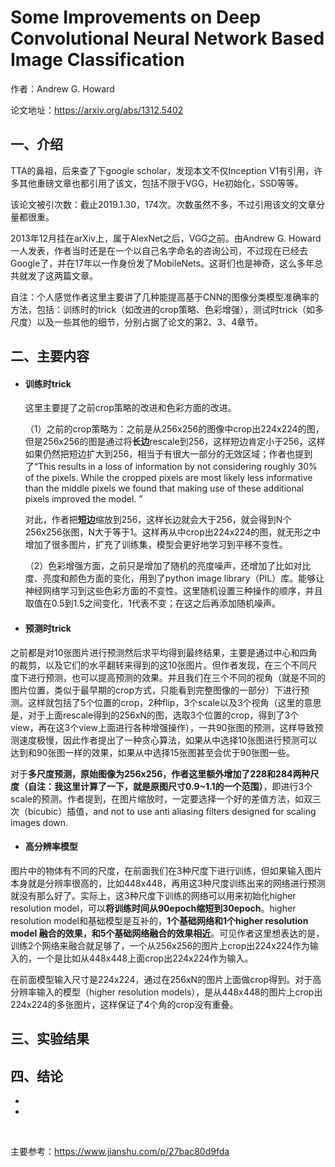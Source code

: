 # Some Improvements on Deep Convolutional Neural Network Based Image Classification 

作者：Andrew G. Howard 

论文地址：https://arxiv.org/abs/1312.5402



## 一、介绍

TTA的鼻祖，后来查了下google scholar，发现本文不仅Inception V1有引用，许多其他重磅文章也都引用了该文，包括不限于VGG，He初始化，SSD等等。

该论文被引次数：截止2019.1.30，174次。次数虽然不多，不过引用该文的文章分量都很重。

2013年12月挂在arXiv上，属于AlexNet之后，VGG之前。由Andrew G. Howard一人发表，作者当时还是在一个以自己名字命名的咨询公司，不过现在已经去Google了，并在17年以一作身份发了MobileNets。这哥们也是神奇，这么多年总共就发了这两篇文章。

自注：个人感觉作者这里主要讲了几种能提高基于CNN的图像分类模型准确率的方法，包括：训练时的trick（如改进的crop策略、色彩增强），测试时trick（如多尺度）以及一些其他的细节，分别占据了论文的第2、3、4章节。



## 二、主要内容

- #### 训练时trick

  这里主要提了之前crop策略的改进和色彩方面的改进。

  （1）之前的crop策略为：之前是从256x256的图像中crop出224x224的图，但是256x256的图是通过将**长边**rescale到256，这样短边肯定小于256，这样如果仍然把短边扩大到256，相当于有很大一部分的无效区域；作者也提到了“This results in a loss of information by not considering roughly 30% of the pixels. While the cropped pixels are most likely less informative than the middle pixels we found that making use of these additional pixels improved the model. ” 

  对此，作者把**短边**缩放到256，这样长边就会大于256，就会得到N个256x256张图，N大于等于1。这样再从中crop出224x224的图，就无形之中增加了很多图片，扩充了训练集，模型会更好地学习到平移不变性。

  （2）色彩增强方面，之前只是增加了随机的亮度噪声，还增加了比如对比度、亮度和颜色方面的变化，用到了python image library（PIL）库。能够让神经网络学习到这些色彩方面的不变性。这里随机设置三种操作的顺序，并且取值在0.5到1.5之间变化，1代表不变；在这之后再添加随机噪声。

  

- #### 预测时trick

之前都是对10张图片进行预测然后求平均得到最终结果，主要是通过中心和四角的裁剪，以及它们的水平翻转来得到的这10张图片。但作者发现，在三个不同尺度下进行预测，也可以提高预测的效果。并且我们在三个不同的视角（就是不同的图片位置，类似于最早期的crop方式，只能看到完整图像的一部分）下进行预测。这样就包括了5个位置的crop，2种flip，3个scale以及3个视角（这里的意思是，对于上面rescale得到的256xN的图，选取3个位置的crop，得到了3个view，再在这3个view上面进行各种增强操作），一共90张图的预测，这样导致预测速度极慢，因此作者提出了一种贪心算法，如果从中选择10张图进行预测可以达到和90张图一样的效果，如果从中选择15张图甚至会优于90张图一些。

对于**多尺度预测，原始图像为256x256，作者这里额外增加了228和284两种尺度（自注：我这里计算了一下，就是原图尺寸0.9~1.1的一个范围）**，即进行3个scale的预测。作者提到，在图片缩放时，一定要选择一个好的差值方法，如双三次（bicubic）插值，and not to use anti aliasing filters designed for scaling images down.  



- #### 高分辨率模型

图片中的物体有不同的尺度，在前面我们在3种尺度下进行训练，但如果输入图片本身就是分辨率很高的，比如448x448，再用这3种尺度训练出来的网络进行预测就没有那么好了。实际上，这3种尺度下训练的网络可以用来初始化higher resolution model，可以**将训练时间从90epoch缩短到30epoch**。higher resolution model和基础模型是互补的，**1个基础网络和1个higher resolution model 融合的效果，和5个基础网络融合的效果相近**。可见作者这里想表达的是，训练2个网络来融合就足够了，一个从256x256的图片上crop出224x224作为输入的，一个是比如从448x448上面crop出224x224作为输入。

在前面模型输入尺寸是224x224，通过在256xN的图片上面做crop得到。对于高分辨率输入的模型（higher resolution models），是从448x448的图片上crop出224x224的多张图片，这样保证了4个角的crop没有重叠。



## 三、实验结果





## 四、结论

* 
* 

&emsp;

主要参考：https://www.jianshu.com/p/27bac80d9fda